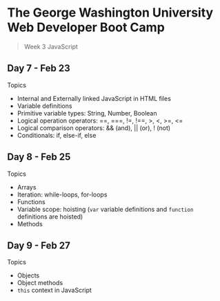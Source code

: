 # **The George Washington University Web Developer Boot Camp**
> Week 3 JavaScript

## **Day 7 - Feb 23**
Topics
- Internal and Externally linked JavaScript in HTML files
- Variable definitions
- Primitive variable types: String, Number, Boolean
- Logical operation operators: ==, ===, !=, !==, >, <, >=, <=
- Logical comparison operators: && (and), || (or), ! (not)
- Conditionals: if, else-if, else

## **Day 8 - Feb 25**
Topics
- Arrays
- Iteration: while-loops, for-loops
- Functions
- Variable scope: hoisting (`var` variable definitions and `function` definitions are hoisted)
- Methods

## **Day 9 - Feb 27**
Topics
- Objects
- Object methods
- `this` context in JavaScript
